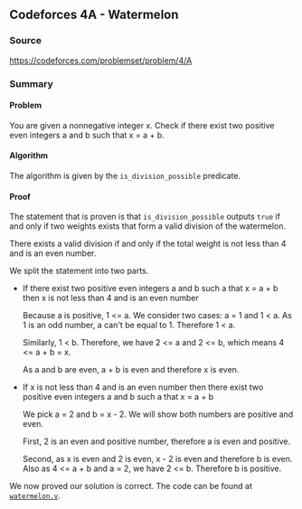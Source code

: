## Codeforces 4A - Watermelon

### Source

https://codeforces.com/problemset/problem/4/A

### Summary

#### Problem

You are given a nonnegative integer x. Check if there exist two positive even integers a and b such that x = a + b.

#### Algorithm

The algorithm is given by the `is_division_possible` predicate.

#### Proof

The statement that is proven is that `is_division_possible` outputs `true` if and only if two weights exists that form a valid division of the watermelon.

There exists a valid division if and only if the total weight is not less than 4 and is an even number.

We split the statement into two parts.

- If there exist two positive even integers a and b such a that x = a + b then x is not less than 4 and is an even number

  Because a is positive, 1 <= a. We consider two cases: a = 1 and 1 < a. As 1 is an odd number, a can't be equal to 1. Therefore 1 < a.

  Similarly, 1 < b. Therefore, we have 2 <= a and 2 <= b, which means 4 <= a + b = x.

  As a and b are even, a + b is even and therefore x is even.

- If x is not less than 4 and is an even number then there exist two positive even integers a and b such a that x = a + b

  We pick a = 2 and b = x - 2. We will show both numbers are positive and even.

  First, 2 is an even and positive number, therefore a is even and positive.

  Second, as x is even and 2 is even, x - 2 is even and therefore b is even. Also as 4 <= a + b and a = 2, we have 2 <= b. Therefore b is positive.

We now proved our solution is correct. The code can be found at [`watermelon.v`](./watermelon.v).
